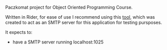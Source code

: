 Paczkomat project for Object Oriented Programming Course.

Written in Rider, for ease of use I recommend using this [tool](https://github.com/ZiomaleQ/go-smtp-test), which was created to act as an SMTP server for this application for testing pursposes.

It expects to:
- have a SMTP server running localhost:1025